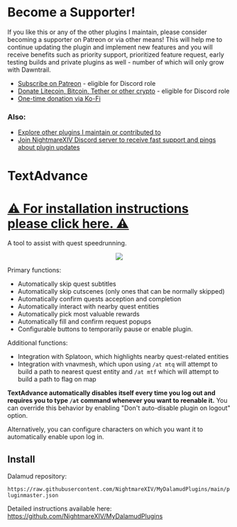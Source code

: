 # Become a Supporter!
If you like this or any of the other plugins I maintain, please consider becoming a supporter on Patreon or via other means! This will help me to continue updating the plugin and implement new features and you will receive benefits such as priority support, prioritized feature request, early testing builds and private plugins as well - number of which will only grow with Dawntrail. 
- [Subscribe on Patreon](https://subscribe.nightmarexiv.com/) - eligible for Discord role
- [Donate Litecoin, Bitcoin, Tether or other crypto](https://crypto.nightmarexiv.com/) - eligible for Discord role
- [One-time donation via Ko-Fi](https://donate.nightmarexiv.com/)

### Also:
- [Explore other plugins I maintain or contributed to](https://explore.nightmarexiv.com/)
- [Join NightmareXIV Discord server to receive fast support and pings about plugin updates](https://discord.gg/m8NRt4X8Gf)
# TextAdvance
# [⚠ For installation instructions please click here. ⚠](https://github.com/NightmareXIV/MyDalamudPlugins#installation)
A tool to assist with quest speedrunning. 

<p align="center"><img src="https://raw.githubusercontent.com/NightmareXIV/MyDalamudPlugins/main/TextAdvance/icon.png"></p>

Primary functions:
- Automatically skip quest subtitles
- Automatically skip cutscenes (only ones that can be normally skipped)
- Automatically confirm quests acception and completion
- Automatically interact with nearby quest entities
- Automatically pick most valuable rewards
- Automatically fill and confirm request popups
- Configurable buttons to temporarily pause or enable plugin.

Additional functions:
- Integration with Splatoon, which highlights nearby quest-related entities
- Integration with vnavmesh, which upon using `/at mtq` will attempt to build a path to nearest quest entity and `/at mtf` which will attempt to build a path to flag on map

**TextAdvance automatically disables itself every time you log out and requires you to type `/at` command whenever you want to reenable it.** You can override this behavior by enabling "Don't auto-disable plugin on logout" option.

Alternatively, you can configure characters on which you want it to automatically enable upon log in.

## Install
Dalamud repository:

`https://raw.githubusercontent.com/NightmareXIV/MyDalamudPlugins/main/pluginmaster.json`

Detailed instructions available here: https://github.com/NightmareXIV/MyDalamudPlugins

